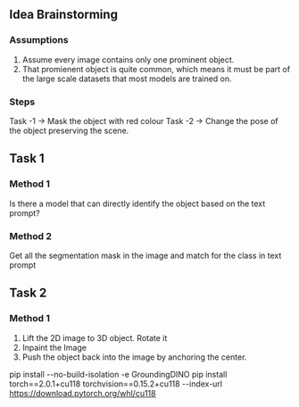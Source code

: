 ## Idea Brainstorming

### Assumptions

1. Assume every image contains only one prominent object.
2. That promienent object is quite common, which means it must be part of the large scale datasets that most models are trained on.

### Steps
Task -1 -> Mask the object with red colour
Task -2 -> Change the pose of the object preserving the scene.

## Task 1

### Method 1 

Is there a model that can directly identify the object based on the text prompt?

### Method 2

Get all the segmentation mask in the image and match for the class in text prompt

## Task 2

### Method 1
1. Lift the 2D image to 3D object. Rotate it
2. Inpaint the Image
3. Push the object back into the image by anchoring the center.


pip install --no-build-isolation -e GroundingDINO
pip install torch==2.0.1+cu118 torchvision==0.15.2+cu118 --index-url https://download.pytorch.org/whl/cu118




